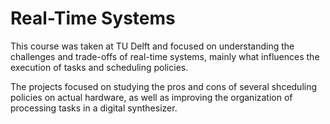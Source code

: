 # Real-Time Systems

This course was taken at TU Delft and focused on understanding the challenges and trade-offs of real-time systems, mainly what influences the execution of tasks and scheduling policies.

The projects focused on studying the pros and cons of several shceduling policies on actual hardware, as well as improving the organization of processing tasks in a digital synthesizer.